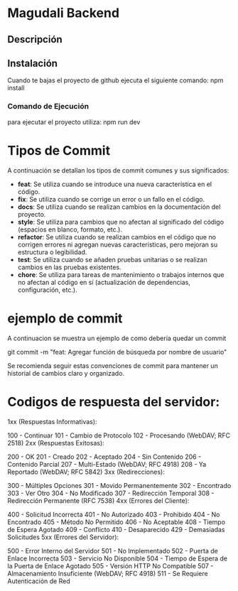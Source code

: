 # Magudali Backend

## Descripción

## Instalación

Cuando te bajas el proyecto de github ejecuta el siguiente comando: npm install

### Comando de Ejecución

para ejecutar el proyecto utiliza: npm run dev

# Tipos de Commit

A continuación se detallan los tipos de commit comunes y sus significados:

- **feat**: Se utiliza cuando se introduce una nueva característica en el código.
- **fix**: Se utiliza cuando se corrige un error o un fallo en el código.
- **docs**: Se utiliza cuando se realizan cambios en la documentación del proyecto.
- **style**: Se utiliza para cambios que no afectan al significado del código (espacios en blanco, formato, etc.).
- **refactor**: Se utiliza cuando se realizan cambios en el código que no corrigen errores ni agregan nuevas características, pero mejoran su estructura o legibilidad.
- **test**: Se utiliza cuando se añaden pruebas unitarias o se realizan cambios en las pruebas existentes.
- **chore**: Se utiliza para tareas de mantenimiento o trabajos internos que no afectan al código en sí (actualización de dependencias, configuración, etc.).

# ejemplo de commit

A continuacion se muestra un ejemplo de como debería quedar un commit

git commit -m "feat: Agregar función de búsqueda por nombre de usuario"

Se recomienda seguir estas convenciones de commit para mantener un historial de cambios claro y organizado.

# Codigos de respuesta del servidor:

1xx (Respuestas Informativas):

100 - Continuar
101 - Cambio de Protocolo
102 - Procesando (WebDAV; RFC 2518)
2xx (Respuestas Exitosas):

200 - OK
201 - Creado
202 - Aceptado
204 - Sin Contenido
206 - Contenido Parcial
207 - Multi-Estado (WebDAV; RFC 4918)
208 - Ya Reportado (WebDAV; RFC 5842)
3xx (Redirecciones):

300 - Múltiples Opciones
301 - Movido Permanentemente
302 - Encontrado
303 - Ver Otro
304 - No Modificado
307 - Redirección Temporal
308 - Redirección Permanente (RFC 7538)
4xx (Errores del Cliente):

400 - Solicitud Incorrecta
401 - No Autorizado
403 - Prohibido
404 - No Encontrado
405 - Método No Permitido
406 - No Aceptable
408 - Tiempo de Espera Agotado
409 - Conflicto
410 - Desaparecido
429 - Demasiadas Solicitudes
5xx (Errores del Servidor):

500 - Error Interno del Servidor
501 - No Implementado
502 - Puerta de Enlace Incorrecta
503 - Servicio No Disponible
504 - Tiempo de Espera de la Puerta de Enlace Agotado
505 - Versión HTTP No Compatible
507 - Almacenamiento Insuficiente (WebDAV; RFC 4918)
511 - Se Requiere Autenticación de Red
